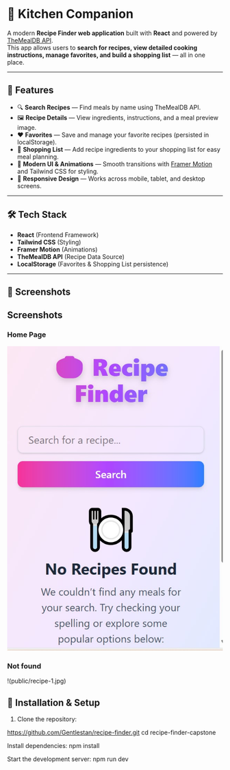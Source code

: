 # 🍲 Kitchen Companion

A modern **Recipe Finder web application** built with **React** and powered by [TheMealDB API](https://www.themealdb.com/).  
This app allows users to **search for recipes, view detailed cooking instructions, manage favorites, and build a shopping list** — all in one place.

---

## 🚀 Features

- 🔍 **Search Recipes** — Find meals by name using TheMealDB API.
- 🖼 **Recipe Details** — View ingredients, instructions, and a meal preview image.
- ❤️ **Favorites** — Save and manage your favorite recipes (persisted in localStorage).
- 🛒 **Shopping List** — Add recipe ingredients to your shopping list for easy meal planning.
- 🎨 **Modern UI & Animations** — Smooth transitions with [Framer Motion](https://www.framer.com/motion/) and Tailwind CSS for styling.
- 📱 **Responsive Design** — Works across mobile, tablet, and desktop screens.

---

## 🛠 Tech Stack

- **React** (Frontend Framework)
- **Tailwind CSS** (Styling)
- **Framer Motion** (Animations)
- **TheMealDB API** (Recipe Data Source)
- **LocalStorage** (Favorites & Shopping List persistence)

---

## 📸 Screenshots

## Screenshots

### Home Page

![Home Page](public/recipe-0.jpg)

### Not found

!(public/recipe-1.jpg)

## 🔧 Installation & Setup

1. Clone the repository:

https://github.com/Gentlestan/recipe-finder.git
cd recipe-finder-capstone

Install dependencies:
npm install

Start the development server:
npm run dev
